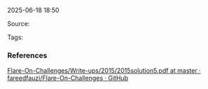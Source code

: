 
2025-06-18 18:50

Source: 

Tags: 




### References
[Flare-On-Challenges/Write-ups/2015/2015solution5.pdf at master · fareedfauzi/Flare-On-Challenges · GitHub](https://github.com/fareedfauzi/Flare-On-Challenges/blob/master/Write-ups/2015/2015solution5.pdf)